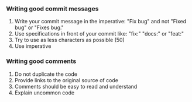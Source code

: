 ### Writing good commit messages

1. Write your commit message in the imperative: "Fix bug" and not "Fixed bug"
or "Fixes bug."
2. Use specifications in front of your commit like: "fix:" "docs:" or "feat:"
3. Try to use as less characters as possible (50)
4. Use imperative

### Writing good comments

1. Do not duplicate the code
2. Provide links to the original source of code
3. Comments should be easy to read and understand
4. Explain uncommon code

